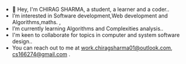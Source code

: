 - 👋 Hey, I'm CHIRAG SHARMA, a student, a learner and a coder..
- I’m interested in Software development,Web development and Algorithms,maths. ,
- I’m currently learning Algorithms and Complexities analysis..
- I'm keen to collaborate for topics in computer and system software design..
- You can reach out to me at work.chiragsharma01@outlook.com, cs166274@gmail.com .

<!---
chiragsharrma/chiragsharrma is a ✨ special ✨ repository because its `README.md` (this file) appears on your GitHub profile.
You can click the Preview link to take a look at your changes.
--->
